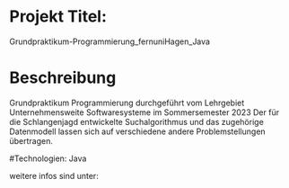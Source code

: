 # Projekt Titel: 
Grundpraktikum-Programmierung_fernuniHagen_Java

# Beschreibung
 Grundpraktikum Programmierung durchgeführt vom  Lehrgebiet Unternehmensweite Softwaresysteme im Sommersemester 2023 
 Der für die Schlangenjagd entwickelte Suchalgorithmus und das zugehörige Datenmodell lassen sich auf verschiedene andere Problemstellungen übertragen.

#Technologien:
Java

 weitere infos sind unter: 
 
